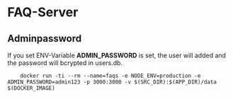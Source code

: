 # FAQ-Server


## Adminpassword
If you set ENV-Variable **ADMIN_PASSWORD** is set, the user will added and the password will bcrypted in users.db.


```
	docker run -ti --rm --name=faqs -e NODE_ENV=production -e ADMIN_PASSWORD=admin123 -p 3000:3000 -v $(SRC_DIR):$(APP_DIR)/data $(DOCKER_IMAGE)
```


